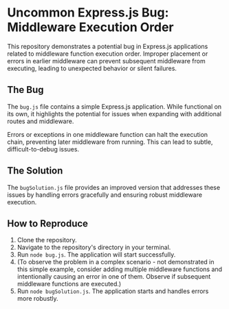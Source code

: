 # Uncommon Express.js Bug: Middleware Execution Order

This repository demonstrates a potential bug in Express.js applications related to middleware function execution order.  Improper placement or errors in earlier middleware can prevent subsequent middleware from executing, leading to unexpected behavior or silent failures.

## The Bug
The `bug.js` file contains a simple Express.js application.  While functional on its own, it highlights the potential for issues when expanding with additional routes and middleware.

Errors or exceptions in one middleware function can halt the execution chain, preventing later middleware from running.  This can lead to subtle, difficult-to-debug issues.

## The Solution
The `bugSolution.js` file provides an improved version that addresses these issues by handling errors gracefully and ensuring robust middleware execution.

## How to Reproduce
1. Clone the repository.
2. Navigate to the repository's directory in your terminal.
3. Run `node bug.js`.  The application will start successfully.
4. (To observe the problem in a complex scenario - not demonstrated in this simple example, consider adding multiple middleware functions and intentionally causing an error in one of them. Observe if subsequent middleware functions are executed.)
5. Run `node bugSolution.js`. The application starts and handles errors more robustly.